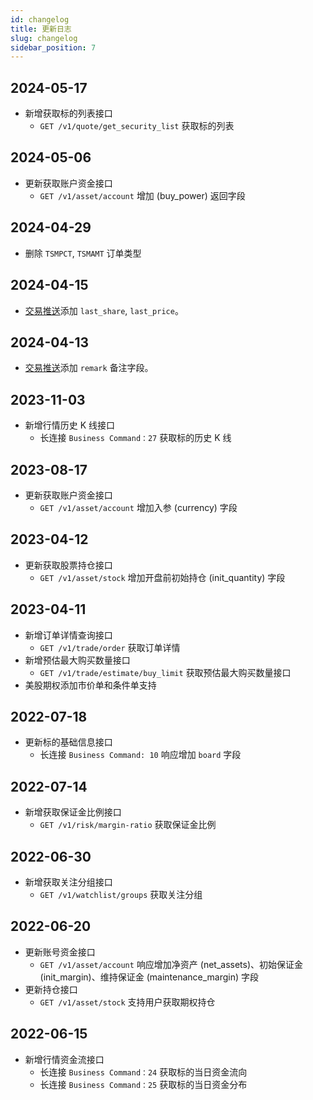 ```yaml
---
id: changelog
title: 更新日志
slug: changelog
sidebar_position: 7
---
```

## 2024-05-17

- 新增获取标的列表接口
  - `GET /v1/quote/get_security_list` 获取标的列表

## 2024-05-06

- 更新获取账户资金接口
  - `GET /v1/asset/account` 增加 (buy_power) 返回字段


## 2024-04-29

- 删除 `TSMPCT`, `TSMAMT` 订单类型

## 2024-04-15

- [交易推送](https://open.longportapp.com/docs/trade/trade-definition#websocket-%E6%8E%A8%E9%80%81%E9%80%9A%E7%9F%A5)添加 `last_share`, `last_price`。

## 2024-04-13

- [交易推送](https://open.longportapp.com/docs/trade/trade-definition#websocket-%E6%8E%A8%E9%80%81%E9%80%9A%E7%9F%A5)添加 `remark` 备注字段。

## 2023-11-03

- 新增行情历史 K 线接口
  - 长连接 `Business Command：27` 获取标的历史 K 线

## 2023-08-17

- 更新获取账户资金接口
  - `GET /v1/asset/account` 增加入参 (currency) 字段

## 2023-04-12

- 更新获取股票持仓接口
  - `GET /v1/asset/stock` 增加开盘前初始持仓 (init_quantity) 字段

## 2023-04-11

- 新增订单详情查询接口
  - `GET /v1/trade/order` 获取订单详情
- 新增预估最大购买数量接口
  - `GET /v1/trade/estimate/buy_limit` 获取预估最大购买数量接口
- 美股期权添加市价单和条件单支持

## 2022-07-18

- 更新标的基础信息接口
  - 长连接 `Business Command: 10` 响应增加 `board` 字段

## 2022-07-14

- 新增获取保证金比例接口
  - `GET /v1/risk/margin-ratio` 获取保证金比例

## 2022-06-30

- 新增获取关注分组接口
  - `GET /v1/watchlist/groups` 获取关注分组

## 2022-06-20

- 更新账号资金接口
  - `GET /v1/asset/account` 响应增加净资产 (net_assets)、初始保证金 (init_margin)、维持保证金 (maintenance_margin) 字段
- 更新持仓接口
  - `GET /v1/asset/stock` 支持用户获取期权持仓

## 2022-06-15

- 新增行情资金流接口
  - 长连接 `Business Command：24` 获取标的当日资金流向
  - 长连接 `Business Command：25` 获取标的当日资金分布
